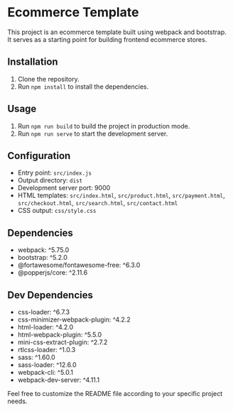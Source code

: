 # Ecommerce Template

This project is an ecommerce template built using webpack and bootstrap. It serves as a starting point for building frontend ecommerce stores.

## Installation

1. Clone the repository.
2. Run `npm install` to install the dependencies.

## Usage

1. Run `npm run build` to build the project in production mode.
2. Run `npm run serve` to start the development server.

## Configuration

- Entry point: `src/index.js`
- Output directory: `dist`
- Development server port: 9000
- HTML templates: `src/index.html`, `src/product.html`, `src/payment.html`, `src/checkout.html`, `src/search.html`, `src/contact.html`
- CSS output: `css/style.css`

## Dependencies

- webpack: ^5.75.0
- bootstrap: ^5.2.0
- @fortawesome/fontawesome-free: ^6.3.0
- @popperjs/core: ^2.11.6

## Dev Dependencies

- css-loader: ^6.7.3
- css-minimizer-webpack-plugin: ^4.2.2
- html-loader: ^4.2.0
- html-webpack-plugin: ^5.5.0
- mini-css-extract-plugin: ^2.7.2
- rtlcss-loader: ^1.0.3
- sass: ^1.60.0
- sass-loader: ^12.6.0
- webpack-cli: ^5.0.1
- webpack-dev-server: ^4.11.1

Feel free to customize the README file according to your specific project needs.
